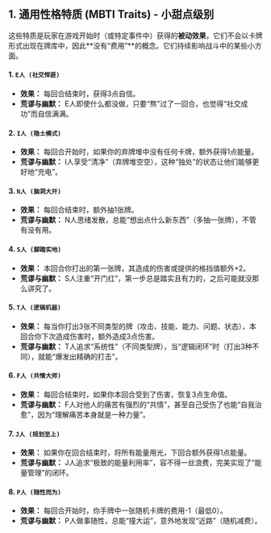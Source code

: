 ## 1. 通用性格特质 (MBTI Traits) - 小甜点级别

这些特质是玩家在游戏开始时（或特定事件中）获得的**被动效果**，它们不会以卡牌形式出现在牌库中，因此**没有“费用”**的概念。它们持续影响战斗中的某些小方面。

#### 1. **`E人 (社交悍匪)`**
*   **效果：** 每回合结束时，获得3点自信。
*   **荒谬与幽默：** E人即使什么都没做，只要“熬”过了一回合，也觉得“社交成功”而自信满满。

#### 2. **`I人 (隐士模式)`**
*   **效果：** 每回合开始时，如果你的弃牌堆中没有任何卡牌，额外获得1点能量。
*   **荒谬与幽默：** I人享受“清净”（弃牌堆空空），这种“独处”的状态让他们能够更好地“充电”。

#### 3. **`N人 (脑洞大开)`**
*   **效果：** 每回合结束时，额外抽1张牌。
*   **荒谬与幽默：** N人思绪发散，总能“想出点什么新东西”（多抽一张牌），不管有没有用。

#### 4. **`S人 (脚踏实地)`**
*   **效果：** 本回合你打出的第一张牌，其造成的伤害或提供的格挡值额外+2。
*   **荒谬与幽默：** S人注重“开门红”，第一步总是踏实且有力的，之后可能就没那么讲究了。

#### 5. **`T人 (逻辑机器)`**
*   **效果：** 每当你打出3张不同类型的牌（攻击、技能、能力、问题、状态），本回合你下次造成伤害时，额外造成3点伤害。
*   **荒谬与幽默：** T人追求“系统性”（不同类型牌），当“逻辑闭环”时（打出3种不同），就能“爆发出精确的打击”。

#### 6. **`F人 (共情大师)`**
*   **效果：** 每回合结束时，如果你本回合受到了伤害，恢复3点生命值。
*   **荒谬与幽默：** F人对他人的痛苦有强烈的“共情”，甚至自己受伤了也能“自我治愈”，因为“理解痛苦本身就是一种力量”。

#### 7. **`J人 (规划至上)`**
*   **效果：** 如果你在回合结束时，将所有能量用光，下回合额外获得1点能量。
*   **荒谬与幽默：** J人追求“极致的能量利用率”，容不得一丝浪费，完美实现了“能量管理”的闭环。

#### 8. **`P人 (随性而为)`**
*   **效果：** 每回合开始时，你手牌中一张随机卡牌的费用-1（最低0）。
*   **荒谬与幽默：** P人做事随性，总能“撞大运”，意外地发现“近路”（随机减费）。 